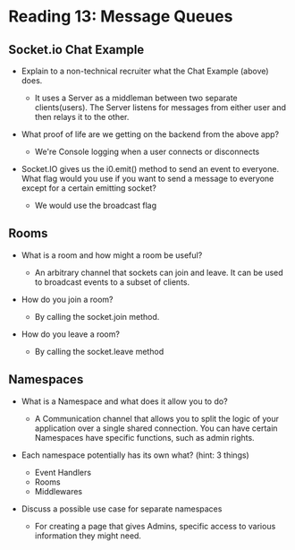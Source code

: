 # Reading 13: Message Queues

## Socket.io Chat Example

* Explain to a non-technical recruiter what the Chat Example (above) does.

  * It uses a Server as a middleman between two separate clients(users). The Server listens for messages from either user and then relays it to the other.

* What proof of life are we getting on the backend from the above app?

  * We're Console logging when a user connects or disconnects

* Socket.IO gives us the i0.emit() method to send an event to everyone. What flag would you use if you want to send a message to everyone except for a certain emitting socket?

  * We would use the broadcast flag

## Rooms

* What is a room and how might a room be useful?

  * An arbitrary channel that sockets can join and leave. It can be used to broadcast events to a subset of clients.

* How do you join a room?

  * By calling the socket.join method.

* How do you leave a room?

  * By calling the socket.leave method

## Namespaces

* What is a Namespace and what does it allow you to do?

  * A Communication channel that allows you to split the logic of your application over a single shared connection. You can have certain Namespaces have specific functions, such as admin rights.

* Each namespace potentially has its own what? (hint: 3 things)

  * Event Handlers
  * Rooms
  * Middlewares

* Discuss a possible use case for separate namespaces

  * For creating a page that gives Admins, specific access to various information they might need.